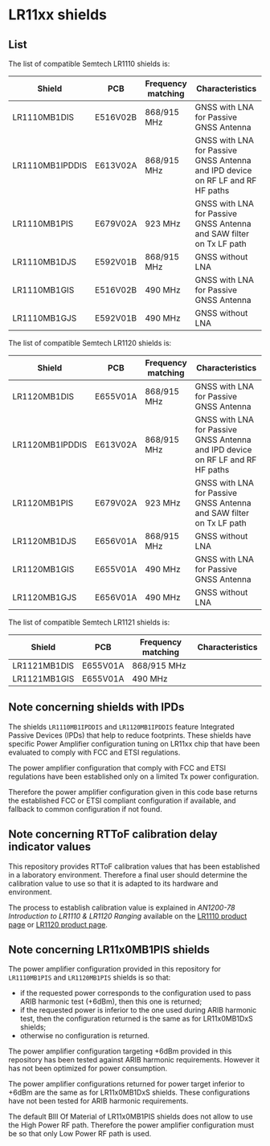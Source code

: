 # LR11xx shields

## List

The list of compatible Semtech LR1110 shields is:

| Shield          | PCB      | Frequency matching | Characteristics                                                                |
| --------------- | -------- | ------------------ | ------------------------------------------------------------------------------ |
| LR1110MB1DIS    | E516V02B | 868/915 MHz        | GNSS with LNA for Passive GNSS Antenna                                         |
| LR1110MB1IPDDIS | E613V02A | 868/915 MHz        | GNSS with LNA for Passive GNSS Antenna and IPD device on RF LF and RF HF paths |
| LR1110MB1PIS    | E679V02A | 923 MHz            | GNSS with LNA for Passive GNSS Antenna and SAW filter on Tx LF path            |
| LR1110MB1DJS    | E592V01B | 868/915 MHz        | GNSS without LNA                                                               |
| LR1110MB1GIS    | E516V02B | 490 MHz            | GNSS with LNA for Passive GNSS Antenna                                         |
| LR1110MB1GJS    | E592V01B | 490 MHz            | GNSS without LNA                                                               |

The list of compatible Semtech LR1120 shields is:

| Shield          | PCB      | Frequency matching | Characteristics                                                                |
| --------------- | -------- | ------------------ | ------------------------------------------------------------------------------ |
| LR1120MB1DIS    | E655V01A | 868/915 MHz        | GNSS with LNA for Passive GNSS Antenna                                         |
| LR1120MB1IPDDIS | E613V02A | 868/915 MHz        | GNSS with LNA for Passive GNSS Antenna and IPD device on RF LF and RF HF paths |
| LR1120MB1PIS    | E679V02A | 923 MHz            | GNSS with LNA for Passive GNSS Antenna and SAW filter on Tx LF path            |
| LR1120MB1DJS    | E656V01A | 868/915 MHz        | GNSS without LNA                                                               |
| LR1120MB1GIS    | E655V01A | 490 MHz            | GNSS with LNA for Passive GNSS Antenna                                         |
| LR1120MB1GJS    | E656V01A | 490 MHz            | GNSS without LNA                                                               |

The list of compatible Semtech LR1121 shields is:

| Shield       | PCB      | Frequency matching | Characteristics |
| ------------ | -------- | ------------------ | --------------- |
| LR1121MB1DIS | E655V01A | 868/915 MHz        |                 |
| LR1121MB1GIS | E655V01A | 490 MHz            |                 |

## Note concerning shields with IPDs

The shields `LR1110MB1IPDDIS` and `LR1120MB1IPDDIS` feature Integrated Passive Devices (IPDs) that help to reduce footprints.
These shields have specific Power Amplifier configuration tuning on LR11xx chip that have been evaluated to comply with FCC and ETSI regulations.

The power amplifier configuration that comply with FCC and ETSI regulations have been established only on a limited Tx power configuration.

Therefore the power amplifier configuration given in this code base returns the established FCC or ETSI compliant configuration if available, and fallback to common configuration if not found.

## Note concerning RTToF calibration delay indicator values

This repository provides RTToF calibration values that has been established in a laboratory environment.
Therefore a final user should determine the calibration value to use so that it is adapted to its hardware and environment.

The process to establish calibration value is explained in *AN1200-78 Introduction to LR1110 & LR1120
Ranging* available on the [LR1110 product page](https://www.semtech.com/products/wireless-rf/lora-edge/lr1110#documentation) or [LR1120 product page](https://www.semtech.com/products/wireless-rf/lora-edge/lr1120#documentation).

## Note concerning LR11x0MB1PIS shields

The power amplifier configuration provided in this repository for `LR1110MB1PIS` and `LR1120MB1PIS` shields is so that:

- if the requested power corresponds to the configuration used to pass ARIB harmonic test (+6dBm), then this one is returned;
- if the requested power is inferior to the one used during ARIB harmonic test, then the configuration returned is the same as for LR11x0MB1DxS shields;
- otherwise no configuration is returned.

The power amplifier configuration targeting +6dBm provided in this repository has been tested against ARIB harmonic requirements.
However it has not been optimized for power consumption.

The power amplifier configurations returned for power target inferior to +6dBm are the same as for LR11x0MB1DxS shields.
These configurations have not been tested for ARIB harmonic requirements.

The default BIll Of Material of LR11x0MB1PIS shields does not allow to use the High Power RF path.
Therefore the power amplifier configuration must be so that only Low Power RF path is used.
